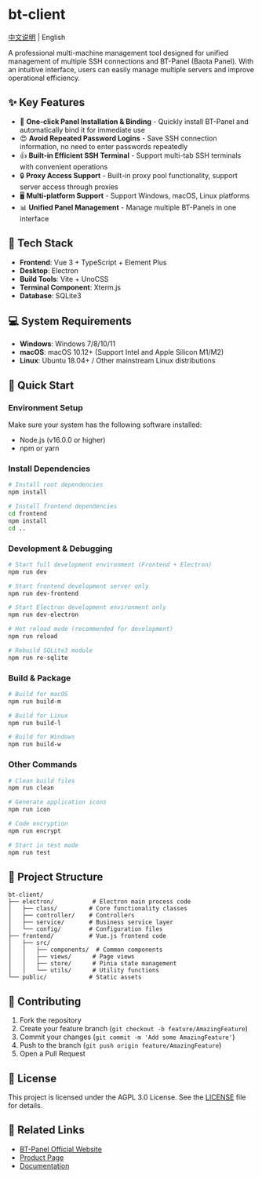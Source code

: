 # bt-client

[中文说明](README-zh.md) | English

A professional multi-machine management tool designed for unified management of multiple SSH connections and BT-Panel (Baota Panel). With an intuitive interface, users can easily manage multiple servers and improve operational efficiency.

## ✨ Key Features

- 🚀 **One-click Panel Installation & Binding** - Quickly install BT-Panel and automatically bind it for immediate use
- 😍 **Avoid Repeated Password Logins** - Save SSH connection information, no need to enter passwords repeatedly
- 👍 **Built-in Efficient SSH Terminal** - Support multi-tab SSH terminals with convenient operations
- 🔒 **Proxy Access Support** - Built-in proxy pool functionality, support server access through proxies
- 🖥️ **Multi-platform Support** - Support Windows, macOS, Linux platforms
- 📊 **Unified Panel Management** - Manage multiple BT-Panels in one interface

## 🔧 Tech Stack

- **Frontend**: Vue 3 + TypeScript + Element Plus
- **Desktop**: Electron
- **Build Tools**: Vite + UnoCSS
- **Terminal Component**: Xterm.js
- **Database**: SQLite3

## 💻 System Requirements

- **Windows**: Windows 7/8/10/11
- **macOS**: macOS 10.12+ (Support Intel and Apple Silicon M1/M2)
- **Linux**: Ubuntu 18.04+ / Other mainstream Linux distributions

## 🚀 Quick Start

### Environment Setup

Make sure your system has the following software installed:

- Node.js (v16.0.0 or higher)
- npm or yarn

### Install Dependencies

```bash
# Install root dependencies
npm install

# Install frontend dependencies
cd frontend
npm install
cd ..
```

### Development & Debugging

```bash
# Start full development environment (Frontend + Electron)
npm run dev

# Start frontend development server only
npm run dev-frontend

# Start Electron development environment only
npm run dev-electron

# Hot reload mode (recommended for development)
npm run reload

# Rebuild SQLite3 module
npm run re-sqlite
```

### Build & Package

```bash
# Build for macOS
npm run build-m

# Build for Linux
npm run build-l

# Build for Windows
npm run build-w
```

### Other Commands

```bash
# Clean build files
npm run clean

# Generate application icons
npm run icon

# Code encryption
npm run encrypt

# Start in test mode
npm run test
```

## 📁 Project Structure

```
bt-client/
├── electron/           # Electron main process code
│   ├── class/         # Core functionality classes
│   ├── controller/    # Controllers
│   ├── service/       # Business service layer
│   └── config/        # Configuration files
├── frontend/          # Vue.js frontend code
│   ├── src/
│   │   ├── components/  # Common components
│   │   ├── views/      # Page views
│   │   ├── store/      # Pinia state management
│   │   └── utils/      # Utility functions
└── public/            # Static assets
```

## 🤝 Contributing

1. Fork the repository
2. Create your feature branch (`git checkout -b feature/AmazingFeature`)
3. Commit your changes (`git commit -m 'Add some AmazingFeature'`)
4. Push to the branch (`git push origin feature/AmazingFeature`)
5. Open a Pull Request

## 📄 License

This project is licensed under the AGPL 3.0 License. See the [LICENSE](LICENSE) file for details.

## 🔗 Related Links

- [BT-Panel Official Website](https://www.bt.cn)
- [Product Page](https://www.bt.cn/new/product_pc.html)
- [Documentation](https://www.bt.cn/bbs)
